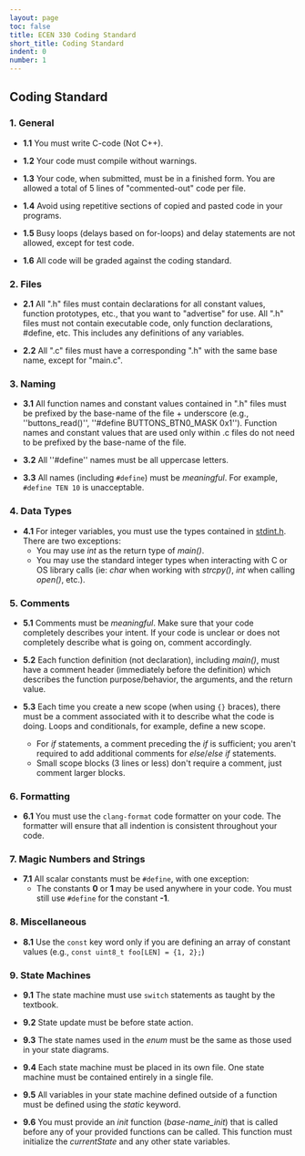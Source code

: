 ```yaml
---
layout: page
toc: false
title: ECEN 330 Coding Standard
short_title: Coding Standard
indent: 0
number: 1
---
```




## Coding Standard

### 1. General
  * **1.1** You must write C-code (Not C++).

  * **1.2** Your code must compile without warnings.

  * **1.3** Your code, when submitted, must be in a finished form. You are allowed a total of 5 lines of "commented-out" code per file.

  * **1.4** Avoid using repetitive sections of copied and pasted code in your programs.

  * **1.5** Busy loops (delays based on for-loops) and delay statements are not allowed, except for test code.

  * **1.6** All code will be graded against the coding standard.


### 2. Files
  * **2.1** All ".h" files must contain declarations for all constant values, function prototypes, etc., that you want to "advertise" for use. All ".h" files must not contain executable code, only function declarations, #define, etc. This includes any definitions of any variables.

  * **2.2** All ".c" files must have a corresponding ".h" with the same base name, except for "main.c".


### 3. Naming
  * **3.1** All function names and constant values contained in ".h" files must be prefixed by the base-name of the file + underscore (e.g., ''buttons_read()'', ''#define BUTTONS_BTN0_MASK 0x1''). Function names and constant values that are used only within .c files do not need to be prefixed by the base-name of the file.

  * **3.2** All ''#define'' names must be all uppercase letters.

  * **3.3** All names (including `#define`) must be *meaningful*. For example, `#define TEN 10` is unacceptable.


### 4. Data Types
  * **4.1** For integer variables, you must use the types contained in [stdint.h](https://en.wikibooks.org/wiki/C_Programming/C_Reference/stdint.h). There are two exceptions:
    - You may use *int* as the return type of *main()*.
    - You may use the standard integer types when interacting with C or OS library calls (ie: *char* when working with *strcpy()*, *int* when calling *open()*, etc.).


### 5. Comments
  * **5.1** Comments must be *meaningful*. Make sure that your code completely describes your intent. If your code is unclear or does not completely describe what is going on, comment accordingly.

  * **5.2** Each function definition (not declaration), including *main()*, must have a comment header (immediately before the definition) which describes the function purpose/behavior, the arguments, and the return value.

  * **5.3** Each time you create a new scope (when using `{}` braces), there must be a comment associated with it to describe what the code is doing. Loops and conditionals, for example, define a new scope.
    - For *if* statements, a comment preceding the *if* is sufficient; you aren't required to add additional comments for *else*/*else if* statements.
    - Small scope blocks (3 lines or less) don't require a comment, just comment larger blocks.


### 6. Formatting
  * **6.1** You must use the `clang-format` code formatter on your code. The formatter will ensure that all indention is consistent throughout your code.


### 7. Magic Numbers and Strings
  * **7.1** All scalar constants must be `#define`, with one exception:
    * The constants **0** or **1** may be used anywhere in your code. You must still use `#define` for the constant **-1**.


### 8. Miscellaneous
  * **8.1** Use the `const` key word only if you are defining an array of constant values (e.g., `const uint8_t foo[LEN] = {1, 2};`)


### 9. State Machines
  * **9.1** The state machine must use `switch` statements as taught by the textbook.

  * **9.2** State update must be before state action.

  * **9.3** The state names used in the *enum* must be the same as those used in your state diagrams.

  * **9.4** Each state machine must be placed in its own file. One state machine must be contained entirely in a single file.

  * **9.5** All variables in your state machine defined outside of a function must be defined using the *static* keyword.

  * **9.6** You must provide an *init* function (*base-name_init*) that is called before any of your provided functions can be called. This function must initialize the *currentState* and any other state variables.

<!--
Suggestion: Move grading methods to the course learning management system, e.g. Learning Suite, since they are often instructor and semester/term specific.
-->

<!--
## Grading Source Code
The TAs will apply the following method when evaluating your source code. The goal is to get you in the habit of writing, readable, reusable, high-quality code. As such the TAs will be quite strict when grading your code.
  * In general, the coding standard counts toward 20% of your lab grade (some exceptions noted below).
  * Each lab has a set number of maximum points that represents how many infractions can be made before you earn 0% on the coding standard portion.
  * You will lose a point for each infraction, not just each type of infraction; however, the maximum number of points you can lose for each type of infraction is 5. For example, if your code has 8 magic numbers, you will lose 5 points.
  * For example, in Lab 7, if you lose 6 points, you will receive a coding standard score of 14/20, and thus 70% on the coding standard portion of the lab.

| Lab | Points | Notes on Lab |
|-----|--------|--------------|
| Lab1 | 10 | 20% of lab grade, first 20 infractions won't reduce your score |
| Lab2 | 15 | 20% of lab grade, first 10 infractions won't reduce your score |
| Lab3 | 15 | 20% of lab grade |
| Lab4 | 15 | 20% of lab grade |
| Lab5 | 15 | 20% of lab grade |
| Lab6 | 15 | 20% of lab grade |
| Lab7 | 20 | 20% of lab grade |
| Lab8 | 25 | 20% of lab grade |
-->

<!--
  * For example, in Lab 4, if you lose 10 points, you will receive a coding standard score of 10/20, and thus 15%/30% on the coding standard portion of the lab.

| Lab | Points | Notes on Lab |
|-----|--------|--------------|
| Lab1 | 10 | Feedback given, but worth 0% of lab grade |
| Lab2 | 10 | 30% of lab grade, first 10 infractions won't reduce your score |
| Lab3 | 10 | 30% of lab grade |
| Lab4 | 20 | 30% of lab grade |
| Lab5 | 20 | 30% of lab grade |
| Lab6 | 30 | 30% of lab grade |
| Lab7 | 20 | 30% of lab grade |
-->